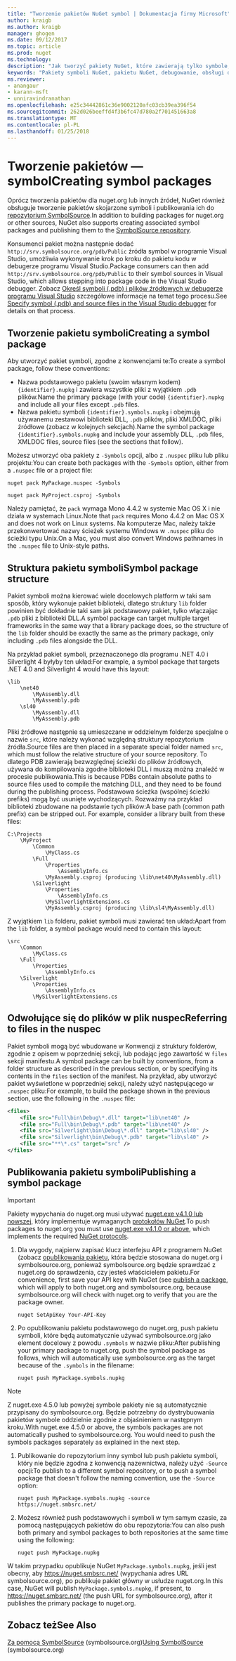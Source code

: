 ```yaml
---
title: "Tworzenie pakietów NuGet symbol | Dokumentacja firmy Microsoft"
author: kraigb
ms.author: kraigb
manager: ghogen
ms.date: 09/12/2017
ms.topic: article
ms.prod: nuget
ms.technology: 
description: "Jak tworzyć pakiety NuGet, które zawierają tylko symbole, aby zapewnić obsługę debugowania innych pakietów NuGet w programie Visual Studio."
keywords: "Pakiety symboli NuGet, pakietu NuGet, debugowanie, obsługi debugowania pakietu symboli, symbol konwencje pakietów NuGet"
ms.reviewer:
- anangaur
- karann-msft
- unniravindranathan
ms.openlocfilehash: e25c34442861c36e9002120afc03cb39ea396f54
ms.sourcegitcommit: 262d026beeffd4f3b6fc47d780a2f701451663a8
ms.translationtype: MT
ms.contentlocale: pl-PL
ms.lasthandoff: 01/25/2018
---
```

# <a name="creating-symbol-packages"></a><span data-ttu-id="a447a-104">Tworzenie pakietów — symbol</span><span class="sxs-lookup"><span data-stu-id="a447a-104">Creating symbol packages</span></span>

<span data-ttu-id="a447a-105">Oprócz tworzenia pakietów dla nuget.org lub innych źródeł, NuGet również obsługuje tworzenie pakietów skojarzone symboli i publikowania ich do [repozytorium SymbolSource](http://www.symbolsource.org/Public).</span><span class="sxs-lookup"><span data-stu-id="a447a-105">In addition to building packages for nuget.org or other sources, NuGet also supports creating associated symbol packages and publishing them to the [SymbolSource repository](http://www.symbolsource.org/Public).</span></span>

<span data-ttu-id="a447a-106">Konsumenci pakiet można następnie dodać `http://srv.symbolsource.org/pdb/Public` źródła symbol w programie Visual Studio, umożliwia wykonywanie krok po kroku do pakietu kodu w debugerze programu Visual Studio.</span><span class="sxs-lookup"><span data-stu-id="a447a-106">Package consumers can then add `http://srv.symbolsource.org/pdb/Public` to their symbol sources in Visual Studio, which allows stepping into package code in the Visual Studio debugger.</span></span> <span data-ttu-id="a447a-107">Zobacz [Określ symboli (.pdb) i plików źródłowych w debugerze programu Visual Studio](/visualstudio/debugger/specify-symbol-dot-pdb-and-source-files-in-the-visual-studio-debugger) szczegółowe informacje na temat tego procesu.</span><span class="sxs-lookup"><span data-stu-id="a447a-107">See [Specify symbol (.pdb) and source files in the Visual Studio debugger](/visualstudio/debugger/specify-symbol-dot-pdb-and-source-files-in-the-visual-studio-debugger) for details on that process.</span></span>

## <a name="creating-a-symbol-package"></a><span data-ttu-id="a447a-108">Tworzenie pakietu symboli</span><span class="sxs-lookup"><span data-stu-id="a447a-108">Creating a symbol package</span></span>

<span data-ttu-id="a447a-109">Aby utworzyć pakiet symboli, zgodne z konwencjami te:</span><span class="sxs-lookup"><span data-stu-id="a447a-109">To create a symbol package, follow these conventions:</span></span>

- <span data-ttu-id="a447a-110">Nazwa podstawowego pakietu (swoim własnym kodem) `{identifier}.nupkg` i zawiera wszystkie pliki z wyjątkiem `.pdb` plików.</span><span class="sxs-lookup"><span data-stu-id="a447a-110">Name the primary package (with your code) `{identifier}.nupkg` and include all your files except `.pdb` files.</span></span>
- <span data-ttu-id="a447a-111">Nazwa pakietu symboli `{identifier}.symbols.nupkg` i obejmują używanemu zestawowi biblioteki DLL, `.pdb` plików, pliki XMLDOC, pliki źródłowe (zobacz w kolejnych sekcjach).</span><span class="sxs-lookup"><span data-stu-id="a447a-111">Name the symbol package `{identifier}.symbols.nupkg` and include your assembly DLL, `.pdb` files, XMLDOC files, source files (see the sections that follow).</span></span>

<span data-ttu-id="a447a-112">Możesz utworzyć oba pakiety z `-Symbols` opcji, albo z `.nuspec` pliku lub pliku projektu:</span><span class="sxs-lookup"><span data-stu-id="a447a-112">You can create both packages with the `-Symbols` option, either from a `.nuspec` file or a project file:</span></span>

```cli
nuget pack MyPackage.nuspec -Symbols

nuget pack MyProject.csproj -Symbols
```

<span data-ttu-id="a447a-113">Należy pamiętać, że `pack` wymaga Mono 4.4.2 w systemie Mac OS X i nie działa w systemach Linux.</span><span class="sxs-lookup"><span data-stu-id="a447a-113">Note that `pack` requires Mono 4.4.2 on Mac OS X and does not work on Linux systems.</span></span> <span data-ttu-id="a447a-114">Na komputerze Mac, należy także przekonwertować nazwy ścieżek systemu Windows w `.nuspec` pliku do ścieżki typu Unix.</span><span class="sxs-lookup"><span data-stu-id="a447a-114">On a Mac, you must also convert Windows pathnames in the `.nuspec` file to Unix-style paths.</span></span>

## <a name="symbol-package-structure"></a><span data-ttu-id="a447a-115">Struktura pakietu symboli</span><span class="sxs-lookup"><span data-stu-id="a447a-115">Symbol package structure</span></span>

<span data-ttu-id="a447a-116">Pakiet symboli można kierować wiele docelowych platform w taki sam sposób, który wykonuje pakiet biblioteki, dlatego struktury `lib` folder powinien być dokładnie taki sam jak podstawowy pakiet, tylko włączając `.pdb` pliki z biblioteki DLL.</span><span class="sxs-lookup"><span data-stu-id="a447a-116">A symbol package can target multiple target frameworks in the same way that a library package does, so the structure of the `lib` folder should be exactly the same as the primary package, only including `.pdb` files alongside the DLL.</span></span>

<span data-ttu-id="a447a-117">Na przykład pakiet symboli, przeznaczonego dla programu .NET 4.0 i Silverlight 4 byłyby ten układ:</span><span class="sxs-lookup"><span data-stu-id="a447a-117">For example, a symbol package that targets .NET 4.0 and Silverlight 4 would have this layout:</span></span>

    \lib
        \net40
            \MyAssembly.dll
            \MyAssembly.pdb
        \sl40
            \MyAssembly.dll
            \MyAssembly.pdb

<span data-ttu-id="a447a-118">Pliki źródłowe następnie są umieszczane w oddzielnym folderze specjalne o nazwie `src`, które należy wykonać względną struktury repozytorium źródła.</span><span class="sxs-lookup"><span data-stu-id="a447a-118">Source files are then placed in a separate special folder named `src`, which must follow the relative structure of your source repository.</span></span> <span data-ttu-id="a447a-119">To dlatego PDB zawierają bezwzględnej ścieżki do plików źródłowych, używana do kompilowania zgodne biblioteki DLL i muszą można znaleźć w procesie publikowania.</span><span class="sxs-lookup"><span data-stu-id="a447a-119">This is because PDBs contain absolute paths to source files used to compile the matching DLL, and they need to be found during the publishing process.</span></span> <span data-ttu-id="a447a-120">Podstawowa ścieżka (wspólnej ścieżki prefiks) mogą być usunięte wychodzących. Rozważmy na przykład biblioteki zbudowane na podstawie tych plików:</span><span class="sxs-lookup"><span data-stu-id="a447a-120">A base path (common path prefix) can be stripped out. For example, consider a library built from these files:</span></span>

    C:\Projects
        \MyProject
            \Common
                \MyClass.cs
            \Full
                \Properties
                    \AssemblyInfo.cs
                \MyAssembly.csproj (producing \lib\net40\MyAssembly.dll)
            \Silverlight
                \Properties
                    \AssemblyInfo.cs
                \MySilverlightExtensions.cs
                \MyAssembly.csproj (producing \lib\sl4\MyAssembly.dll)

<span data-ttu-id="a447a-121">Z wyjątkiem `lib` folderu, pakiet symboli musi zawierać ten układ:</span><span class="sxs-lookup"><span data-stu-id="a447a-121">Apart from the `lib` folder, a symbol package would need to contain this layout:</span></span>

    \src
        \Common
            \MyClass.cs
        \Full
            \Properties
                \AssemblyInfo.cs
        \Silverlight
            \Properties
                \AssemblyInfo.cs
            \MySilverlightExtensions.cs

## <a name="referring-to-files-in-the-nuspec"></a><span data-ttu-id="a447a-122">Odwołujące się do plików w plik nuspec</span><span class="sxs-lookup"><span data-stu-id="a447a-122">Referring to files in the nuspec</span></span>

<span data-ttu-id="a447a-123">Pakiet symboli mogą być wbudowane w Konwencji z struktury folderów, zgodnie z opisem w poprzedniej sekcji, lub podając jego zawartość w `files` sekcji manifestu.</span><span class="sxs-lookup"><span data-stu-id="a447a-123">A symbol package can be built by conventions, from a folder structure as described in the previous section, or by specifying its contents in the `files` section of the manifest.</span></span> <span data-ttu-id="a447a-124">Na przykład, aby utworzyć pakiet wyświetlone w poprzedniej sekcji, należy użyć następującego w `.nuspec` pliku:</span><span class="sxs-lookup"><span data-stu-id="a447a-124">For example, to build the package shown in the previous section, use the following in the `.nuspec` file:</span></span>

```xml
<files>
    <file src="Full\bin\Debug\*.dll" target="lib\net40" />
    <file src="Full\bin\Debug\*.pdb" target="lib\net40" />
    <file src="Silverlight\bin\Debug\*.dll" target="lib\sl40" />
    <file src="Silverlight\bin\Debug\*.pdb" target="lib\sl40" />
    <file src="**\*.cs" target="src" />
</files>
```

## <a name="publishing-a-symbol-package"></a><span data-ttu-id="a447a-125">Publikowania pakietu symboli</span><span class="sxs-lookup"><span data-stu-id="a447a-125">Publishing a symbol package</span></span>

> [!Important]
> <span data-ttu-id="a447a-126">Pakiety wypychania do nuget.org musi używać [nuget.exe v4.1.0 lub nowszej](https://www.nuget.org/downloads), który implementuje wymaganych [protokołów NuGet](../api/nuget-protocols.md).</span><span class="sxs-lookup"><span data-stu-id="a447a-126">To push packages to nuget.org you must use [nuget.exe v4.1.0 or above](https://www.nuget.org/downloads), which implements the required [NuGet protocols](../api/nuget-protocols.md).</span></span>

1. <span data-ttu-id="a447a-127">Dla wygody, najpierw zapisać klucz interfejsu API z programem NuGet (zobacz [opublikowania pakietu](../create-packages/publish-a-package.md), która będzie stosowana do nuget.org i symbolsource.org, ponieważ symbolsource.org będzie sprawdzać z nuget.org do sprawdzenia, czy jesteś właścicielem pakietu.</span><span class="sxs-lookup"><span data-stu-id="a447a-127">For convenience, first save your API key with NuGet (see [publish a package](../create-packages/publish-a-package.md), which will apply to both nuget.org and symbolsource.org, because symbolsource.org will check with nuget.org to verify that you are the package owner.</span></span>

    ```cli
    nuget SetApiKey Your-API-Key
    ```

1. <span data-ttu-id="a447a-128">Po opublikowaniu pakietu podstawowego do nuget.org, push pakietu symboli, które będą automatycznie używać symbolsource.org jako element docelowy z powodu `.symbols` w nazwie pliku:</span><span class="sxs-lookup"><span data-stu-id="a447a-128">After publishing your primary package to nuget.org, push the symbol package as follows, which will automatically use symbolsource.org as the target because of the `.symbols` in the filename:</span></span>

    ```cli
    nuget push MyPackage.symbols.nupkg
    ```
> [!Note]
> <span data-ttu-id="a447a-129">Z nuget.exe 4.5.0 lub powyżej symbole pakiety nie są automatycznie przypisany do symbolsource.org. Będzie potrzebny do dystrybuowania pakietów symbole oddzielnie zgodnie z objaśnieniem w następnym kroku.</span><span class="sxs-lookup"><span data-stu-id="a447a-129">With nuget.exe 4.5.0 or above, the symbols packages are not automatically pushed to symbolsource.org. You would need to push the symbols packages separately as explained in the next step.</span></span>

1. <span data-ttu-id="a447a-130">Publikowanie do repozytorium inny symbol lub push pakietu symboli, który nie będzie zgodna z konwencją nazewnictwa, należy użyć `-Source` opcji:</span><span class="sxs-lookup"><span data-stu-id="a447a-130">To publish to a different symbol repository, or to push a symbol package that doesn't follow the naming convention, use the `-Source` option:</span></span>

    ```cli
    nuget push MyPackage.symbols.nupkg -source https://nuget.smbsrc.net/
    ```

1. <span data-ttu-id="a447a-131">Możesz również push podstawowych i symboli w tym samym czasie, za pomocą następujących pakietów do obu repozytoria:</span><span class="sxs-lookup"><span data-stu-id="a447a-131">You can also push both primary and symbol packages to both repositories at the same time using the following:</span></span>

    ```cli
    nuget push MyPackage.nupkg
    ```

<span data-ttu-id="a447a-132">W takim przypadku opublikuje NuGet `MyPackage.symbols.nupkg`, jeśli jest obecny, aby https://nuget.smbsrc.net/ (wypychania adres URL symbolsource.org), po publikuje pakiet główny w usłudze nuget.org.</span><span class="sxs-lookup"><span data-stu-id="a447a-132">In this case, NuGet will publish `MyPackage.symbols.nupkg`, if present, to https://nuget.smbsrc.net/ (the push URL for symbolsource.org), after it publishes the primary package to nuget.org.</span></span>

## <a name="see-also"></a><span data-ttu-id="a447a-133">Zobacz też</span><span class="sxs-lookup"><span data-stu-id="a447a-133">See Also</span></span>

<span data-ttu-id="a447a-134">[Za pomocą SymbolSource](https://www.symbolsource.org/Public/Wiki/Using) (symbolsource.org)</span><span class="sxs-lookup"><span data-stu-id="a447a-134">[Using SymbolSource](https://www.symbolsource.org/Public/Wiki/Using) (symbolsource.org)</span></span>

